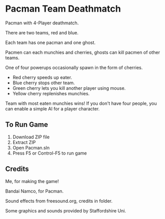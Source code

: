 # Pacman Team Deathmatch
Pacman with 4-Player deathmatch.

There are two teams, red and blue.

Each team has one pacman and one ghost.

Pacmen can each munchies and cherries, ghosts can kill pacmen of other teams.

One of four powerups occasionally spawn in the form of cherries.
- Red cherry speeds up eater.
- Blue cherry stops other team.
- Green cherry lets you kill another player using mouse.
- Yellow cherry replenishes munchies.

Team with most eaten munchies wins!
If you don't have four people, you can enable a simple AI for a player character.

## To Run Game
1. Download ZIP file
2. Extract ZIP
3. Open Pacman.sln 
4. Press F5 or Control-F5 to run game

## Credits
Me, for making the game!

Bandai Namco, for Pacman.

Sound effects from freesound.org, credits in folder.

Some graphics and sounds provided by Staffordshire Uni.
